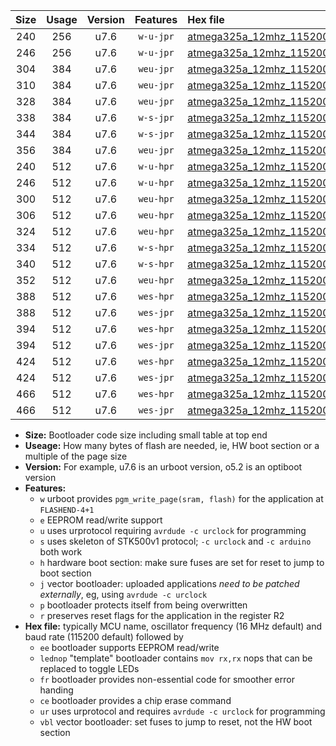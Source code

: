 |Size|Usage|Version|Features|Hex file|
|:-:|:-:|:-:|:-:|:--|
|240|256|u7.6|`w-u-jpr`|[atmega325a_12mhz_115200bps_ur_vbl.hex](https://raw.githubusercontent.com/stefanrueger/urboot/main//atmega325a_12mhz_115200bps_ur_vbl.hex)|
|246|256|u7.6|`w-u-jpr`|[atmega325a_12mhz_115200bps_lednop_ur_vbl.hex](https://raw.githubusercontent.com/stefanrueger/urboot/main//atmega325a_12mhz_115200bps_lednop_ur_vbl.hex)|
|304|384|u7.6|`weu-jpr`|[atmega325a_12mhz_115200bps_ee_ur_vbl.hex](https://raw.githubusercontent.com/stefanrueger/urboot/main//atmega325a_12mhz_115200bps_ee_ur_vbl.hex)|
|310|384|u7.6|`weu-jpr`|[atmega325a_12mhz_115200bps_ee_lednop_ur_vbl.hex](https://raw.githubusercontent.com/stefanrueger/urboot/main//atmega325a_12mhz_115200bps_ee_lednop_ur_vbl.hex)|
|328|384|u7.6|`weu-jpr`|[atmega325a_12mhz_115200bps_ee_lednop_fr_ur_vbl.hex](https://raw.githubusercontent.com/stefanrueger/urboot/main//atmega325a_12mhz_115200bps_ee_lednop_fr_ur_vbl.hex)|
|338|384|u7.6|`w-s-jpr`|[atmega325a_12mhz_115200bps_vbl.hex](https://raw.githubusercontent.com/stefanrueger/urboot/main//atmega325a_12mhz_115200bps_vbl.hex)|
|344|384|u7.6|`w-s-jpr`|[atmega325a_12mhz_115200bps_lednop_vbl.hex](https://raw.githubusercontent.com/stefanrueger/urboot/main//atmega325a_12mhz_115200bps_lednop_vbl.hex)|
|356|384|u7.6|`weu-jpr`|[atmega325a_12mhz_115200bps_ee_lednop_fr_ce_ur_vbl.hex](https://raw.githubusercontent.com/stefanrueger/urboot/main//atmega325a_12mhz_115200bps_ee_lednop_fr_ce_ur_vbl.hex)|
|240|512|u7.6|`w-u-hpr`|[atmega325a_12mhz_115200bps_ur.hex](https://raw.githubusercontent.com/stefanrueger/urboot/main//atmega325a_12mhz_115200bps_ur.hex)|
|246|512|u7.6|`w-u-hpr`|[atmega325a_12mhz_115200bps_lednop_ur.hex](https://raw.githubusercontent.com/stefanrueger/urboot/main//atmega325a_12mhz_115200bps_lednop_ur.hex)|
|300|512|u7.6|`weu-hpr`|[atmega325a_12mhz_115200bps_ee_ur.hex](https://raw.githubusercontent.com/stefanrueger/urboot/main//atmega325a_12mhz_115200bps_ee_ur.hex)|
|306|512|u7.6|`weu-hpr`|[atmega325a_12mhz_115200bps_ee_lednop_ur.hex](https://raw.githubusercontent.com/stefanrueger/urboot/main//atmega325a_12mhz_115200bps_ee_lednop_ur.hex)|
|324|512|u7.6|`weu-hpr`|[atmega325a_12mhz_115200bps_ee_lednop_fr_ur.hex](https://raw.githubusercontent.com/stefanrueger/urboot/main//atmega325a_12mhz_115200bps_ee_lednop_fr_ur.hex)|
|334|512|u7.6|`w-s-hpr`|[atmega325a_12mhz_115200bps.hex](https://raw.githubusercontent.com/stefanrueger/urboot/main//atmega325a_12mhz_115200bps.hex)|
|340|512|u7.6|`w-s-hpr`|[atmega325a_12mhz_115200bps_lednop.hex](https://raw.githubusercontent.com/stefanrueger/urboot/main//atmega325a_12mhz_115200bps_lednop.hex)|
|352|512|u7.6|`weu-hpr`|[atmega325a_12mhz_115200bps_ee_lednop_fr_ce_ur.hex](https://raw.githubusercontent.com/stefanrueger/urboot/main//atmega325a_12mhz_115200bps_ee_lednop_fr_ce_ur.hex)|
|388|512|u7.6|`wes-hpr`|[atmega325a_12mhz_115200bps_ee.hex](https://raw.githubusercontent.com/stefanrueger/urboot/main//atmega325a_12mhz_115200bps_ee.hex)|
|388|512|u7.6|`wes-jpr`|[atmega325a_12mhz_115200bps_ee_vbl.hex](https://raw.githubusercontent.com/stefanrueger/urboot/main//atmega325a_12mhz_115200bps_ee_vbl.hex)|
|394|512|u7.6|`wes-hpr`|[atmega325a_12mhz_115200bps_ee_lednop.hex](https://raw.githubusercontent.com/stefanrueger/urboot/main//atmega325a_12mhz_115200bps_ee_lednop.hex)|
|394|512|u7.6|`wes-jpr`|[atmega325a_12mhz_115200bps_ee_lednop_vbl.hex](https://raw.githubusercontent.com/stefanrueger/urboot/main//atmega325a_12mhz_115200bps_ee_lednop_vbl.hex)|
|424|512|u7.6|`wes-hpr`|[atmega325a_12mhz_115200bps_ee_lednop_fr.hex](https://raw.githubusercontent.com/stefanrueger/urboot/main//atmega325a_12mhz_115200bps_ee_lednop_fr.hex)|
|424|512|u7.6|`wes-jpr`|[atmega325a_12mhz_115200bps_ee_lednop_fr_vbl.hex](https://raw.githubusercontent.com/stefanrueger/urboot/main//atmega325a_12mhz_115200bps_ee_lednop_fr_vbl.hex)|
|466|512|u7.6|`wes-hpr`|[atmega325a_12mhz_115200bps_ee_lednop_fr_ce.hex](https://raw.githubusercontent.com/stefanrueger/urboot/main//atmega325a_12mhz_115200bps_ee_lednop_fr_ce.hex)|
|466|512|u7.6|`wes-jpr`|[atmega325a_12mhz_115200bps_ee_lednop_fr_ce_vbl.hex](https://raw.githubusercontent.com/stefanrueger/urboot/main//atmega325a_12mhz_115200bps_ee_lednop_fr_ce_vbl.hex)|

- **Size:** Bootloader code size including small table at top end
- **Useage:** How many bytes of flash are needed, ie, HW boot section or a multiple of the page size
- **Version:** For example, u7.6 is an urboot version, o5.2 is an optiboot version
- **Features:**
  + `w` urboot provides `pgm_write_page(sram, flash)` for the application at `FLASHEND-4+1`
  + `e` EEPROM read/write support
  + `u` uses urprotocol requiring `avrdude -c urclock` for programming
  + `s` uses skeleton of STK500v1 protocol; `-c urclock` and `-c arduino` both work
  + `h` hardware boot section: make sure fuses are set for reset to jump to boot section
  + `j` vector bootloader: uploaded applications *need to be patched externally*, eg, using `avrdude -c urclock`
  + `p` bootloader protects itself from being overwritten
  + `r` preserves reset flags for the application in the register R2
- **Hex file:** typically MCU name, oscillator frequency (16 MHz default) and baud rate (115200 default) followed by
  + `ee` bootloader supports EEPROM read/write
  + `lednop` "template" bootloader contains `mov rx,rx` nops that can be replaced to toggle LEDs
  + `fr` bootloader provides non-essential code for smoother error handing
  + `ce` bootloader provides a chip erase command
  + `ur` uses urprotocol and requires `avrdude -c urclock` for programming
  + `vbl` vector bootloader: set fuses to jump to reset, not the HW boot section
